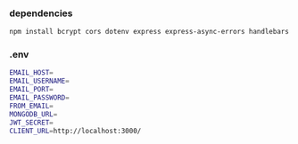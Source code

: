 
### dependencies
```bash
npm install bcrypt cors dotenv express express-async-errors handlebars jsonwebtoken mongoose nodemailer nodemon
```
### .env
```bash
EMAIL_HOST=
EMAIL_USERNAME=
EMAIL_PORT=
EMAIL_PASSWORD=
FROM_EMAIL=
MONGODB_URL=
JWT_SECRET=
CLIENT_URL=http://localhost:3000/
```

